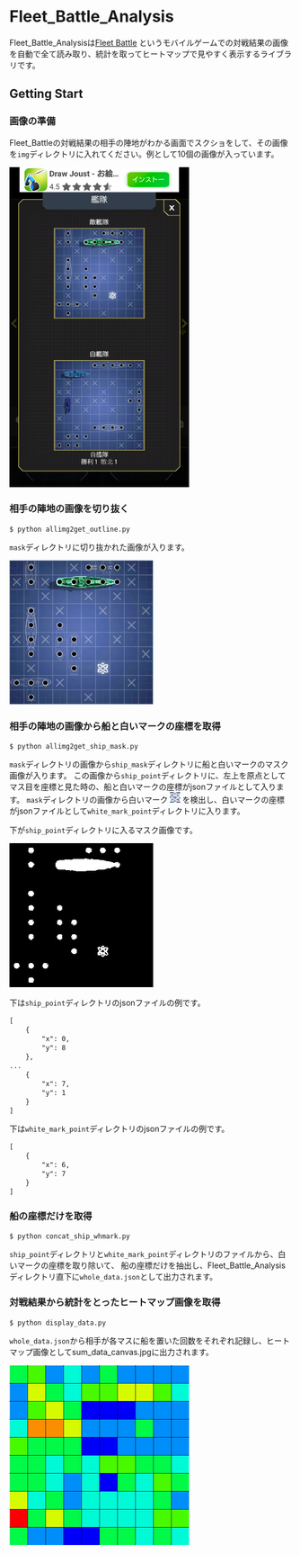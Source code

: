 # Fleet_Battle_Analysis
Fleet_Battle_Analysisは[Fleet Battle](https://play.google.com/store/apps/details?id=de.smuttlewerk.fleetbattle&hl=ja)
というモバイルゲームでの対戦結果の画像を自動で全て読み取り、統計を取ってヒートマップで見やすく表示するライブラリです。

## Getting Start
### 画像の準備
Fleet_Battleの対戦結果の相手の陣地がわかる画面でスクショをして、その画像を`img`ディレクトリに入れてください。例として10個の画像が入っています。

<img src="https://github.com/takemei-iwa/fleet_battle_analysis/blob/main/img/007.jpg" width="320px">

### 相手の陣地の画像を切り抜く
```
$ python allimg2get_outline.py 
```
`mask`ディレクトリに切り抜かれた画像が入ります。

![切り抜かれた画像](https://github.com/takemei-iwa/fleet_battle_analysis/blob/main/mask/007.jpg)

### 相手の陣地の画像から船と白いマークの座標を取得
```
$ python allimg2get_ship_mask.py
```
`mask`ディレクトリの画像から`ship_mask`ディレクトリに船と白いマークのマスク画像が入ります。
この画像から`ship_point`ディレクトリに、左上を原点としてマス目を座標と見た時の、船と白いマークの座標がjsonファイルとして入ります。
`mask`ディレクトリの画像から白いマーク
![船と白いマークのマスク画像](https://github.com/takemei-iwa/fleet_battle_analysis/blob/main/wh_template.jpg)
を検出し、白いマークの座標がjsonファイルとして`white_mark_point`ディレクトリに入ります。

下が`ship_point`ディレクトリに入るマスク画像です。

![船と白いマークのマスク画像](https://github.com/takemei-iwa/fleet_battle_analysis/blob/main/ship_mask/007.jpg)


下は`ship_point`ディレクトリのjsonファイルの例です。
```
[
    {
        "x": 0,
        "y": 8
    },
...
    {
        "x": 7,
        "y": 1
    }
]
```
下は`white_mark_point`ディレクトリのjsonファイルの例です。
```
[
    {
        "x": 6,
        "y": 7
    }
]
```
### 船の座標だけを取得
```
$ python concat_ship_whmark.py 
```
`ship_point`ディレクトリと`white_mark_point`ディレクトリのファイルから、白いマークの座標を取り除いて、
船の座標だけを抽出し、Fleet_Battle_Analysisディレクトリ直下に`whole_data.json`として出力されます。


### 対戦結果から統計をとったヒートマップ画像を取得
```
$ python display_data.py
```
`whole_data.json`から相手が各マスに船を置いた回数をそれぞれ記録し、ヒートマップ画像としてsum_data_canvas.jpgに出力されます。

<img src="https://github.com/takemei-iwa/fleet_battle_analysis/blob/main/sum_data_canvas.jpg" width="320px">
